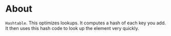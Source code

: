 ﻿# About

`Hashtable`. This optimizes lookups. It computes a hash of each key you add. It then uses this hash code to look up the element very quickly.